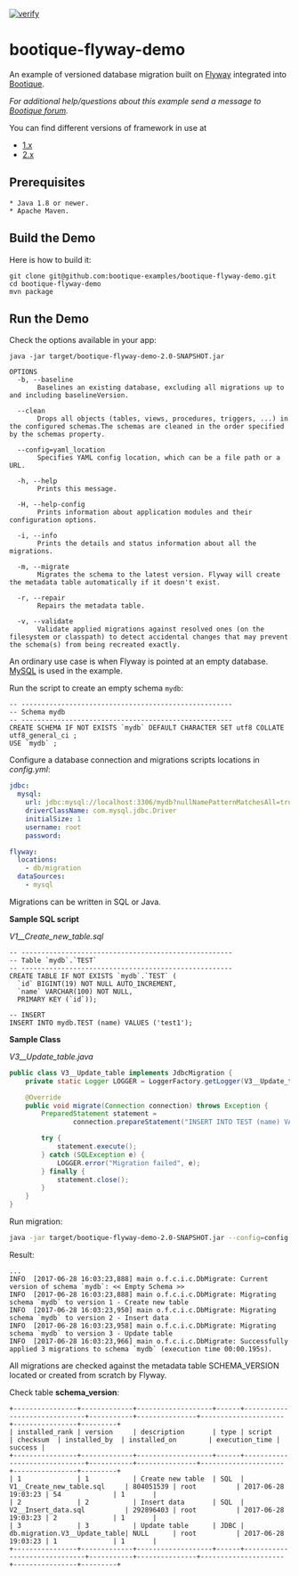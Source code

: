 [![verify](https://github.com/bootique-examples/bootique-flyway-demo/actions/workflows/verify.yml/badge.svg)](https://github.com/bootique-examples/bootique-flyway-demo/actions/workflows/verify.yml)
# bootique-flyway-demo

An example of versioned database migration built on [Flyway](https://flywaydb.org) integrated into [Bootique](http://bootique.io).

*For additional help/questions about this example send a message to
[Bootique forum](https://groups.google.com/forum/#!forum/bootique-user).*

You can find different versions of framework in use at
* [1.x](https://github.com/bootique-examples/bootique-flyway-demo/tree/1.x)
* [2.x](https://github.com/bootique-examples/bootique-flyway-demo/tree/2.x)

## Prerequisites
      
    * Java 1.8 or newer.
    * Apache Maven.
      
## Build the Demo
      
Here is how to build it:
        
    git clone git@github.com:bootique-examples/bootique-flyway-demo.git
    cd bootique-flyway-demo
    mvn package
      
## Run the Demo

Check the options available in your app:

    java -jar target/bootique-flyway-demo-2.0-SNAPSHOT.jar
    
    OPTIONS
      -b, --baseline
           Baselines an existing database, excluding all migrations up to and including baselineVersion.

      --clean
           Drops all objects (tables, views, procedures, triggers, ...) in the configured schemas.The schemas are cleaned in the order specified by the schemas property.

      --config=yaml_location
           Specifies YAML config location, which can be a file path or a URL.

      -h, --help
           Prints this message.

      -H, --help-config
           Prints information about application modules and their configuration options.

      -i, --info
           Prints the details and status information about all the migrations.

      -m, --migrate
           Migrates the schema to the latest version. Flyway will create the metadata table automatically if it doesn't exist.

      -r, --repair
           Repairs the metadata table.

      -v, --validate
           Validate applied migrations against resolved ones (on the filesystem or classpath) to detect accidental changes that may prevent the schema(s) from being recreated exactly.

An ordinary use case is when Flyway is pointed at an empty database. [MySQL](https://www.mysql.com) is used in the example. 

Run the script to create an empty schema `mydb`:
```mysql-sql
-- -----------------------------------------------------
-- Schema mydb
-- -----------------------------------------------------
CREATE SCHEMA IF NOT EXISTS `mydb` DEFAULT CHARACTER SET utf8 COLLATE utf8_general_ci ;
USE `mydb` ;
```
Configure a database connection and migrations scripts locations in *config.yml*:

```yaml
jdbc:
  mysql:
    url: jdbc:mysql://localhost:3306/mydb?nullNamePatternMatchesAll=true&connectTimeout=0&autoReconnect=true
    driverClassName: com.mysql.jdbc.Driver
    initialSize: 1
    username: root
    password:

flyway:
  locations:
    - db/migration
  dataSources:
    - mysql
``` 
Migrations can be written in SQL or Java.

**Sample SQL script**

*V1__Create_new_table.sql*
```mysql-sql
-- -----------------------------------------------------
-- Table `mydb`.`TEST`
-- -----------------------------------------------------
CREATE TABLE IF NOT EXISTS `mydb`.`TEST` (
  `id` BIGINT(19) NOT NULL AUTO_INCREMENT,
  `name` VARCHAR(100) NOT NULL,
  PRIMARY KEY (`id`));

-- INSERT
INSERT INTO mydb.TEST (name) VALUES ('test1');
```

**Sample Class**

*V3__Update_table.java*
```java
public class V3__Update_table implements JdbcMigration {
    private static Logger LOGGER = LoggerFactory.getLogger(V3__Update_table.class);

    @Override
    public void migrate(Connection connection) throws Exception {
        PreparedStatement statement =
                connection.prepareStatement("INSERT INTO TEST (name) VALUES ('test3')");

        try {
            statement.execute();
        } catch (SQLException e) {
            LOGGER.error("Migration failed", e);
        } finally {
            statement.close();
        }
    }
}
```

Run migration:
```bash
java -jar target/bootique-flyway-demo-2.0-SNAPSHOT.jar --config=config.yml --migrate
```    
Result:
```
...
INFO  [2017-06-28 16:03:23,888] main o.f.c.i.c.DbMigrate: Current version of schema `mydb`: << Empty Schema >>
INFO  [2017-06-28 16:03:23,888] main o.f.c.i.c.DbMigrate: Migrating schema `mydb` to version 1 - Create new table
INFO  [2017-06-28 16:03:23,950] main o.f.c.i.c.DbMigrate: Migrating schema `mydb` to version 2 - Insert data
INFO  [2017-06-28 16:03:23,958] main o.f.c.i.c.DbMigrate: Migrating schema `mydb` to version 3 - Update table
INFO  [2017-06-28 16:03:23,966] main o.f.c.i.c.DbMigrate: Successfully applied 3 migrations to schema `mydb` (execution time 00:00.195s).
```

All migrations are checked against the metadata table SCHEMA_VERSION located or created from scratch by Flyway.

Check table **schema_version**:

```text
+----------------+-------------+-------------------+------+------------------------------+-----------+---------------+---------------------+----------------+---------+
| installed_rank | version     | description       | type | script                       | checksum  | installed_by  | installed_on        | execution_time | success |
+----------------+-------------+-------------------+------+------------------------------+-----------+---------------+---------------------+----------------+---------+
| 1              | 1           | Create new table  | SQL  | V1__Create_new_table.sql     | 804051539 | root          | 2017-06-28 19:03:23 | 54             | 1       |                        
| 2              | 2           | Insert data       | SQL  | V2__Insert_data.sql          | 292896403 | root          | 2017-06-28 19:03:23 | 2              | 1       |                                  
| 3              | 3           | Update table      | JDBC | db.migration.V3__Update_table| NULL      | root          | 2017-06-28 19:03:23 | 1              | 1       |                               
+----------------+-------------+-------------------+------+------------------------------+-----------+---------------+---------------------+----------------+---------+
```
















